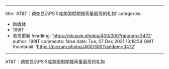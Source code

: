 
---
title: 'AT&T：调查显示PS 5成美国假期搜索量最高的礼物'
categories: 
 - 新媒体
 - 199IT
 - 首页更新
headimg: 'https://picsum.photos/400/300?random=3472'
author: 199IT
comments: false
date: Tue, 07 Dec 2021 13:18:54 GMT
thumbnail: 'https://picsum.photos/400/300?random=3472'
---

<div>   
AT&T：调查显示PS 5成美国假期搜索量最高的礼物  
</div>
            
